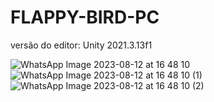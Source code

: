 # FLAPPY-BIRD-PC
versão do editor: Unity 2021.3.13f1

![WhatsApp Image 2023-08-12 at 16 48 10](https://github.com/Joallisson/Flappy-bird/assets/69011012/5ea728bc-07ed-4bc8-a1ca-38f503a0a2db)
![WhatsApp Image 2023-08-12 at 16 48 10 (1)](https://github.com/Joallisson/Flappy-bird/assets/69011012/7820f5d2-2edc-46a7-bbc5-3c7f0a8f175c)
![WhatsApp Image 2023-08-12 at 16 48 10 (2)](https://github.com/Joallisson/Flappy-bird/assets/69011012/439d5b12-fc70-491b-a347-414633936778)


